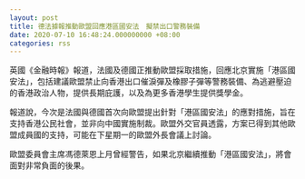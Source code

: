 ```yaml
---
layout: post
title: 德法據報推動歐盟回應港區國安法　擬禁出口警務裝備
date: 2020-07-10 16:48:24.000000000 +08:00
categories: rss
---
```


英國《金融時報》報道，法國及德國正推動歐盟採取措施，回應北京實施「港區國安法」，包括建議歐盟禁止向香港出口催淚彈及橡膠子彈等警務裝備、為逃避壓迫的香港政治人物，提供長期庇護，以及為更多香港學生提供獎學金。

報道說，今次是法國與德國首次向歐盟提出針對「港區國安法」的應對措施，旨在支持香港公民社會，並非向中國實施制裁。歐盟外交官員透露，方案已得到其他歐盟成員國的支持，可能在下星期一的歐盟外長會議上討論。

歐盟委員會主席馮德萊恩上月曾經警告，如果北京繼續推動「港區國安法」，將會面對非常負面的後果。
